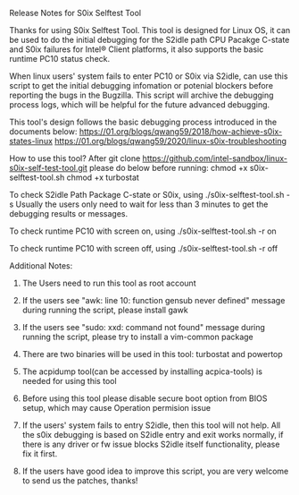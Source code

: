 Release Notes for S0ix Selftest Tool

Thanks for using S0ix Selftest Tool. This tool is designed for Linux OS, it can
be used to do the initial debugging for the S2idle path CPU Pacakge C-state and
S0ix failures for Intel® Client platforms, it also supports the basic runtime PC10
status check.

When linux users' system fails to enter PC10 or S0ix via S2idle, can use this
script to get the initial debugging infomation or potenial blockers before reporting
the bugs in the Bugzilla. This script will archive the debugging process logs,
which will be helpful for the future advanced debugging.

This tool's design follows the basic debugging process introduced in the
documents below:
https://01.org/blogs/qwang59/2018/how-achieve-s0ix-states-linux
https://01.org/blogs/qwang59/2020/linux-s0ix-troubleshooting

How to use this tool?
After git clone https://github.com/intel-sandbox/linux-s0ix-self-test-tool.git
please do below before running:
chmod +x s0ix-selftest-tool.sh
chmod +x turbostat

To check S2idle Path Package C-state or S0ix, using
./s0ix-selftest-tool.sh -s
Usually the users only need to wait for less than 3 minutes to get the debugging
results or messages.

To check runtime PC10 with screen on, using
./s0ix-selftest-tool.sh -r on

To check runtime PC10 with screen off, using
./s0ix-selftest-tool.sh -r off

Additional Notes:
1. The Users need to run this tool as root account

2. If the users see "awk: line 10: function gensub never defined" message during
 running the script, please install gawk

3. If the users see "sudo: xxd: command not found" message during running the script,
please try to install a vim-common package

4. There are two binaries will be used in this tool: turbostat and powertop

5. The acpidump tool(can be accessed by installing acpica-tools) is needed for using this tool

6. Before using this tool please disable secure boot option from BIOS setup,
which may cause Operation permision issue

7. If the users' system fails to entry S2idle, then this tool will not help. All
the s0ix debugging is based on S2idle entry and exit works normally, if there is
any driver or fw issue blocks S2idle itself functionality, please fix it first.

8. If the users have good idea to improve this script, you are very welcome to send
us the patches, thanks!

